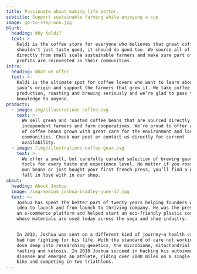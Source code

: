 ```yaml
---
title: Passionate about making life better.
subtitle: Support sustainable farming while enjoying a cup
image: go-to-step-one.jpg
blurb:
  heading: Why Kaldi?
  text: >-
    Kaldi is the coffee store for everyone who believes that great coffee
    shouldn't just taste good, it should do good too. We source all of our beans
    directly from small scale sustainable farmers and make sure part of the
    profits are reinvested in their communities.
intro:
  heading: What we offer
  text: >-
    Kaldi is the ultimate spot for coffee lovers who want to learn about their
    java’s origin and support the farmers that grew it. We take coffee
    production, roasting and brewing seriously and we’re glad to pass that
    knowledge to anyone.
products:
  - image: img/illustrations-coffee.svg
    text: >-
      We sell green and roasted coffee beans that are sourced directly from
      independent farmers and farm cooperatives. We’re proud to offer a variety
      of coffee beans grown with great care for the environment and local
      communities. Check our post or contact us directly for current
      availability.
  - image: /img/illustrations-coffee-gear.svg
    text: >-
      We offer a small, but carefully curated selection of brewing gear and
      tools for every taste and experience level. No matter if you roast your
      own beans or just bought your first french press, you’ll find a gadget to
      fall in love with in our shop.
about:
  heading: About Joshua
  image: /img/medium_joshua-bradley-june-17.jpg
  text: >-
    Joshua has spent the better part of twenty years helping founders get from
    idea to launch and from launch to thriving company. He was the president of
    an e-commerce platform and helped start an eco-friendly plastic company
    whose materials are used today across the yoga and shoe industry.


    In 2012, Joshua was sent on a different kind of journey—a health crisis that
    had him fighting for his life. With the standard of care not working, he
    dove deep into researching genetics, the microbiome, mitochondrial health,
    fasting and ketosis. In 2018 Joshua succeed in hacking his autoimmune
    disease and emerged an athlete, riding over 2000 miles on a single speed
    bike and competing in two triathlons.
---
```


